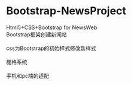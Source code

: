 <h1> Bootstrap-NewsProject</h1>
<div>Html5+CSS+Bootstrap for NewsWeb</div>
<div>Bootstrap框架创建新闻站</div>
<br>
<div>css为Bootstrap的初始样式修改新样式</div>
<br>
<div>栅格系统</div>
<br>
<div>手机和pc端的适配</div>

